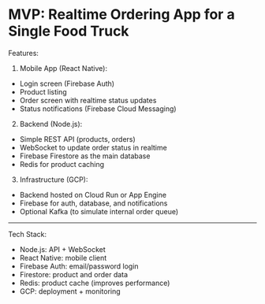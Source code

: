 # MVP: Realtime Ordering App for a Single Food Truck

Features:
1. Mobile App (React Native):
- Login screen (Firebase Auth)
- Product listing
- Order screen with realtime status updates
- Status notifications (Firebase Cloud Messaging)

2. Backend (Node.js):
- Simple REST API (products, orders)
- WebSocket to update order status in realtime
- Firebase Firestore as the main database
- Redis for product caching

3. Infrastructure (GCP):
- Backend hosted on Cloud Run or App Engine
- Firebase for auth, database, and notifications
- Optional Kafka (to simulate internal order queue)

---

Tech Stack:
- Node.js: API + WebSocket  
- React Native: mobile client  
- Firebase Auth: email/password login  
- Firestore: product and order data  
- Redis: product cache (improves performance)  
- GCP: deployment + monitoring
